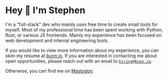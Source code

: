 <!-- markdownlint-disable -->

<h1>Hey 👋 I'm Stephen</h1>

<p>
  I'm a "full-stack" dev who mainly uses free time to create small tools for myself.
  Most of my professional time has been spent working with Python, Rust, or various JS frontends.
  Mainly my experience has been focused on web development and internal engineering tools.
</p>

<p>
  If you would like to view more information about my experience, you can skim my resume at <a href="https://bunn.io/resume" target="_blank">bunn.io</a>.
  If you are interested in contacting me about open opportunities, please reach out with an email to <a href="mailto:hiring@bunn.io"><code>hiring@bunn.io</code></a>.
</p>
<p>
  Otherwise, you can find me on <a rel="me" href="https://social.lol/@st">Mastodon</a>.
</p>
